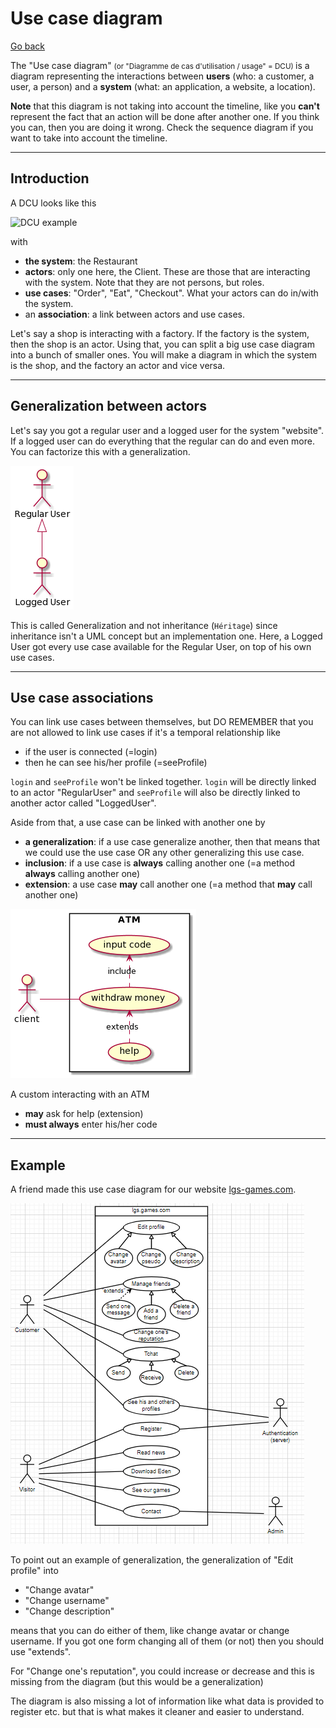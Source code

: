 # Use case diagram

[Go back](../index.md)

The "Use case diagram" <small> (or "Diagramme de cas d'utilisation / usage" = DCU) </small> is a diagram representing the interactions between **users** (who: a customer, a user, a person) and a **system** (what: an application, a website, a location).

**Note** that this diagram is not taking into account the timeline, like you **can't** represent the fact that an action will be done after another one. If you think you can, then you are doing it wrong. Check the sequence diagram if you want to take into account the timeline.

<hr class="sr">

## Introduction

A DCU looks like this

![DCU example](images/LOyn2iCm34LdznGYUuQcUmcOpeL23o1irJ5nxIBBK-ZTgq02pI3ulFVv86F6AiZItkbaJAANW1JW62O17vcSn9BLe9F2O5EaB80LWh8FkXa3mODqeZ6gMHIRLibX9UZkx8cxjVwqvuEn4xcvDDdaS90ttFb5-LSlGDzVjv4z3tzvxOsKlNxn0m00.png)

with

* **the system**: the Restaurant
* **actors**: only one here, the Client. These are those that are interacting with the system. Note that they are not persons, but roles.
* **use cases**: "Order", "Eat", "Checkout". What your actors can do in/with the system.
* an **association**: a link between actors and use cases.

Let's say a shop is interacting with a factory. If the factory is the system, then the shop is an actor. Using that, you can split a big use case diagram into a bunch of smaller ones. You will make a diagram in which the system is the shop, and the factory an actor and vice versa.

<hr class="sr">

## Generalization between actors

Let's say you got a regular user and a logged user for the system "website". If a logged user can do everything that the regular can do and even more. You can factorize this with a generalization.

![Generalization example](images/u-HqA2v9B2efpStXukIqyibFJqzDKGWjJYsoKaWiLd1CoStC0qa4fQQNvYGMGMLiQdHruN8EgNafGEq0.png)

This is called Generalization and not inheritance (`Héritage`) since inheritance isn't a UML concept but an implementation one. Here, a Logged User got every use case available for the Regular User, on top of his own use cases.

<hr class="sr">

## Use case associations

You can link use cases between themselves, but DO REMEMBER that you are not allowed to link use cases if it's a temporal relationship like

* if the user is connected (=login)
* then he can see his/her profile (=seeProfile)

`login` and `seeProfile` won't be linked together. `login` will be directly linked to an actor "RegularUser" and `seeProfile` will also be directly linked to another actor called "LoggedUser".

Aside from that, a use case can be linked with another one by

* **a generalization**: if a use case generalize another,  then that means that we could use the use case OR any other generalizing this use case.
* **inclusion**: if a use case is **always** calling another one (=a method **always** calling another one)
* **extension**: a use case **may** call another one (=a method that **may** call another one)

![ATM example](images/NOyn3eCm34Ndz1H_X84UWA6Y1-ZKNi1AN8W82Gf655MzUqsHEZ1OilzxbcLZcaaeopo4ap61dm99oBxj.png)

A custom interacting with an ATM

* **may** ask for help (extension)
* **must always** enter his/her code

<hr class="sr">

## Example

A friend made this use case diagram for our website [lgs-games.com](https://lgs-games.com/).

![example](images/unknown.png)

To point out an example of generalization, the generalization of "Edit profile" into

* "Change avatar"
* "Change username"
* "Change description"

means that you can do either of them, like change avatar or change username. If you got one form changing all of them (or not) then you should use "extends".

For "Change one's reputation", you could increase or decrease and this is missing from the diagram (but this would be a generalization)

The diagram is also missing a lot of information like what data is provided to register etc. but that is what makes it cleaner and easier to understand.